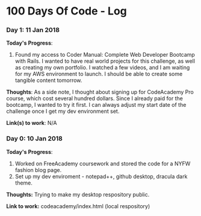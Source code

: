 # 100 Days Of Code - Log

### Day 1: 11 Jan 2018

**Today's Progress**: 
1. Found my access to Coder Manual: Complete Web Developer Bootcamp with Rails. I wanted to have real world projects for this challenge, as well as creating my own portfolio. I watched a few videos, and I am waiting for my AWS environment to launch. I should be able to create some tangible content tomorrow.

**Thoughts**: As a side note, I thought about signing up for CodeAcademy Pro course, which cost several hundred dollars. Since I already paid for the bootcamp, I wanted to try it first. I can always adjust my start date of the challenge once I get my dev environment set.

**Link(s) to work**: N/A

### Day 0: 10 Jan 2018

**Today's Progress**: 
1. Worked on FreeAcademy coursework and stored the code for a NYFW fashion blog page. 
2. Set up my dev enviroment - notepad++, github desktop, dracula dark theme.

**Thoughts:** Trying to make my desktop respository public. 

**Link to work:** codeacademy/index.html (local respository)
